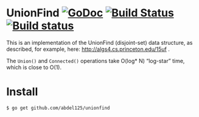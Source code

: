 UnionFind [![GoDoc](https://godoc.org/github.com/pietv/unionfind?status.png)](https://godoc.org/github.com/pietv/unionfind) [![Build Status](https://drone.io/github.com/pietv/unionfind/status.png)](https://drone.io/github.com/pietv/unionfind/latest) [![Build status](https://ci.appveyor.com/api/projects/status/yy8k031xvtc99anw/branch/master?svg=true)](https://ci.appveyor.com/project/pietv/unionfind/branch/master)
=========

This is an implementation of the UnionFind (disjoint-set) data structure, as described, for example,
here: http://algs4.cs.princeton.edu/15uf .

The `Union()` and `Connected()` operations take O(log* N) “log-star” time, which is close to O(1).

Install
=======

```shell
$ go get github.com/abdel125/unionfind
```
